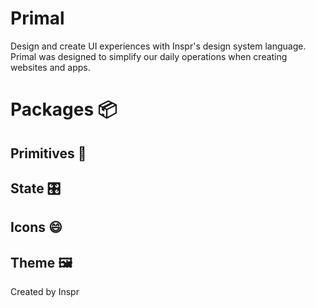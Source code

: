 # Primal

Design and create UI experiences with Inspr's design system language.
Primal was designed to simplify our daily operations when creating websites and apps.

# Packages 📦

## Primitives 🗿

## State 🎛

## Icons 😄

## Theme 🖼

Created by Inspr
